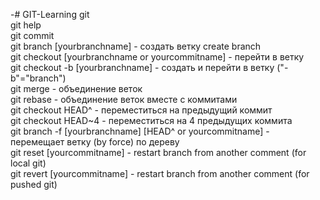 -# GIT-Learning
git<br>
git help<br>
git commit<br>
git branch [yourbranchname] - создать ветку create branch<br>
git checkout [yourbranchname or yourcommitname]  - перейти в ветку<br>
git checkout -b [yourbranchname] - создать и перейти в ветку ("-b"="branch") <br>
git merge - объединение веток<br>
git rebase - объединение веток вместе с коммитами<br>
git checkout HEAD^ - переместиться на предыдущий коммит<br>
git checkout HEAD~4 - переместиться на 4 предыдущих коммита<br>
git branch -f [yourbranchname] [HEAD^ or yourcommitname] - перемещает ветку (by force) по дереву<br>
git reset [yourcommitname] - restart branch from another comment (for local git)<br>
git revert [yourcommitname] - restart branch from another comment (for pushed git)<br>
 

